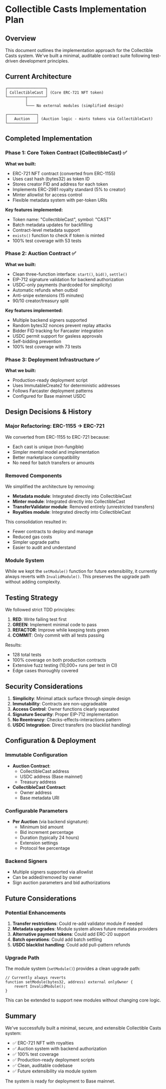 # Collectible Casts Implementation Plan

## Overview
This document outlines the implementation approach for the Collectible Casts system. We've built a minimal, auditable contract suite following test-driven development principles.

## Current Architecture

```
┌─────────────────┐
│ CollectibleCast │ (Core ERC-721 NFT token)
└────────┬────────┘
         │ 
         └─── No external modules (simplified design)

┌─────────────┐
│   Auction   │ (Auction logic - mints tokens via CollectibleCast)
└─────────────┘
```

## Completed Implementation

### Phase 1: Core Token Contract (CollectibleCast) ✅
**What we built:**
- ERC-721 NFT contract (converted from ERC-1155)
- Uses cast hash (bytes32) as token ID
- Stores creator FID and address for each token
- Implements ERC-2981 royalty standard (5% to creator)
- Minter allowlist for access control
- Flexible metadata system with per-token URIs

**Key features implemented:**
- Token name: "CollectibleCast", symbol: "CAST"
- Batch metadata updates for backfilling
- Contract-level metadata support
- `exists()` function to check if token is minted
- 100% test coverage with 53 tests

### Phase 2: Auction Contract ✅
**What we built:**
- Clean three-function interface: `start()`, `bid()`, `settle()`
- EIP-712 signature validation for backend authorization
- USDC-only payments (hardcoded for simplicity)
- Automatic refunds when outbid
- Anti-snipe extensions (15 minutes)
- 90/10 creator/treasury split

**Key features implemented:**
- Multiple backend signers supported
- Random bytes32 nonces prevent replay attacks
- Bidder FID tracking for Farcaster integration
- USDC permit support for gasless approvals
- Self-bidding prevention
- 100% test coverage with 73 tests

### Phase 3: Deployment Infrastructure ✅
**What we built:**
- Production-ready deployment script
- Uses ImmutableCreate2 for deterministic addresses
- Follows Farcaster deployment patterns
- Configured for Base mainnet USDC

## Design Decisions & History

### Major Refactoring: ERC-1155 → ERC-721
We converted from ERC-1155 to ERC-721 because:
- Each cast is unique (non-fungible)
- Simpler mental model and implementation
- Better marketplace compatibility
- No need for batch transfers or amounts

### Removed Components
We simplified the architecture by removing:
- **Metadata module**: Integrated directly into CollectibleCast
- **Minter module**: Integrated directly into CollectibleCast
- **TransferValidator module**: Removed entirely (unrestricted transfers)
- **Royalties module**: Integrated directly into CollectibleCast

This consolidation resulted in:
- Fewer contracts to deploy and manage
- Reduced gas costs
- Simpler upgrade paths
- Easier to audit and understand

### Module System
While we kept the `setModule()` function for future extensibility, it currently always reverts with `InvalidModule()`. This preserves the upgrade path without adding complexity.

## Testing Strategy

We followed strict TDD principles:
1. **RED**: Write failing test first
2. **GREEN**: Implement minimal code to pass
3. **REFACTOR**: Improve while keeping tests green
4. **COMMIT**: Only commit with all tests passing

Results:
- 128 total tests
- 100% coverage on both production contracts
- Extensive fuzz testing (10,000+ runs per test in CI)
- Edge cases thoroughly covered

## Security Considerations

1. **Simplicity**: Minimal attack surface through simple design
2. **Immutability**: Contracts are non-upgradeable
3. **Access Control**: Owner functions clearly separated
4. **Signature Security**: Proper EIP-712 implementation
5. **No Reentrancy**: Checks-effects-interactions pattern
6. **USDC Integration**: Direct transfers (no blacklist handling)

## Configuration & Deployment

### Immutable Configuration
- **Auction Contract**:
  - CollectibleCast address
  - USDC address (Base mainnet)
  - Treasury address
- **CollectibleCast Contract**:
  - Owner address
  - Base metadata URI

### Configurable Parameters
- **Per Auction** (via backend signature):
  - Minimum bid amount
  - Bid increment percentage  
  - Duration (typically 24 hours)
  - Extension settings
  - Protocol fee percentage

### Backend Signers
- Multiple signers supported via allowlist
- Can be added/removed by owner
- Sign auction parameters and bid authorizations

## Future Considerations

### Potential Enhancements
1. **Transfer restrictions**: Could re-add validator module if needed
2. **Metadata upgrades**: Module system allows future metadata providers
3. **Alternative payment tokens**: Could add ERC-20 support
4. **Batch operations**: Could add batch settling
5. **USDC blacklist handling**: Could add pull-pattern refunds

### Upgrade Path
The module system (`setModule()`) provides a clean upgrade path:
```solidity
// Currently always reverts
function setModule(bytes32, address) external onlyOwner {
    revert InvalidModule();
}
```

This can be extended to support new modules without changing core logic.

## Summary

We've successfully built a minimal, secure, and extensible Collectible Casts system:
- ✅ ERC-721 NFT with royalties
- ✅ Auction system with backend authorization
- ✅ 100% test coverage
- ✅ Production-ready deployment scripts
- ✅ Clean, auditable codebase
- ✅ Future extensibility via module system

The system is ready for deployment to Base mainnet.